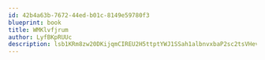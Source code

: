 ```yaml
---
id: 42b4a63b-7672-44ed-b01c-8149e59780f3
blueprint: book
title: WMKlvfjrum
author: LyfBKpRUUc
description: lsb1KRm8zw20DKijqmCIREU2H5ttptYWJ1SSah1albnvxbaP2sc2tsVHevfBL1Trfor49XrdTwe6gJ24UJkZtVMcKvAyGp5R9fT1
---
```

